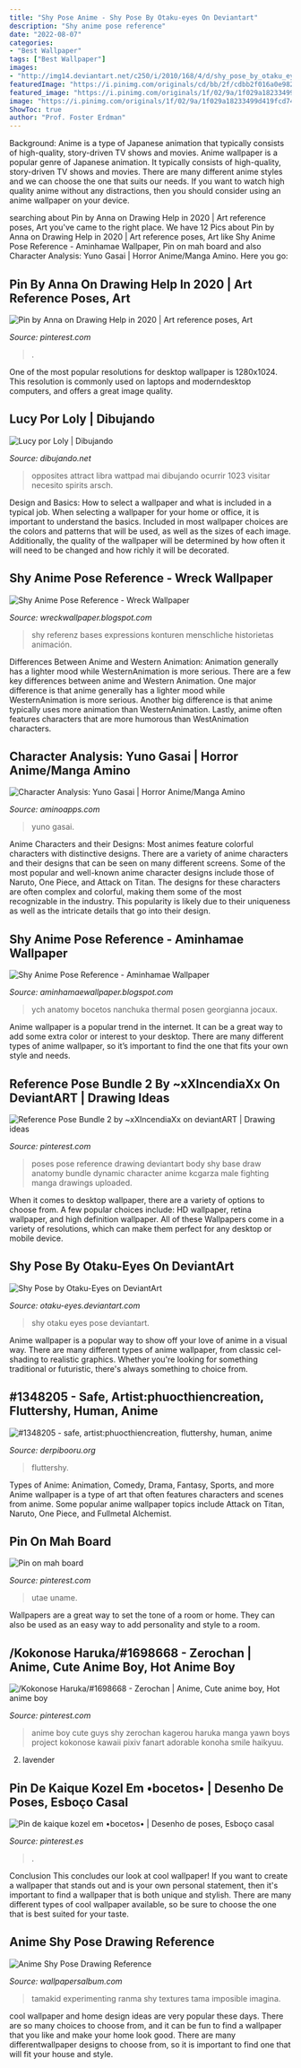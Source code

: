 ```yaml
---
title: "Shy Pose Anime - Shy Pose By Otaku-eyes On Deviantart"
description: "Shy anime pose reference"
date: "2022-08-07"
categories:
- "Best Wallpaper"
tags: ["Best Wallpaper"]
images:
- "http://img14.deviantart.net/c250/i/2010/168/4/d/shy_pose_by_otaku_eyes.png"
featuredImage: "https://i.pinimg.com/originals/cd/bb/2f/cdbb2f016a0e9827fcd375b3fb68d0dc.jpg"
featured_image: "https://i.pinimg.com/originals/1f/02/9a/1f029a18233499d419fcd740e161f131.jpg"
image: "https://i.pinimg.com/originals/1f/02/9a/1f029a18233499d419fcd740e161f131.jpg"
ShowToc: true
author: "Prof. Foster Erdman"
---
```



Background: Anime is a type of Japanese animation that typically consists of high-quality, story-driven TV shows and movies.
Anime wallpaper is a popular genre of Japanese animation. It typically consists of high-quality, story-driven TV shows and movies. There are many different anime styles and we can choose the one that suits our needs. If you want to watch high quality anime without any distractions, then you should consider using an anime wallpaper on your device.

	

		
searching about Pin by Anna on Drawing Help in 2020 | Art reference poses, Art you've came to the right place. We have 12 Pics about Pin by Anna on Drawing Help in 2020 | Art reference poses, Art like Shy Anime Pose Reference - Aminhamae Wallpaper, Pin on mah board and also Character Analysis: Yuno Gasai | Horror Anime/Manga Amino. Here you go:
		
    
## Pin By Anna On Drawing Help In 2020 | Art Reference Poses, Art

<img loading=lazy src="https://i.pinimg.com/736x/0d/e1/f2/0de1f2e793105e655031d000699813a5.jpg" onerror="this.onerror=null;this.src='https://tse1.mm.bing.net/th?id=OIP.4S79NRWNrtJiJ7u9zTG1VgHaKe&amp;pid=15.1';" alt="Pin by Anna on Drawing Help in 2020 | Art reference poses, Art">

_Source: pinterest.com_

>. 

	

One of the most popular resolutions for desktop wallpaper is 1280x1024. This resolution is commonly used on laptops and moderndesktop computers, and offers a great image quality.

    
## Lucy Por Loly | Dibujando

<img loading=lazy src="http://dibujando.net/files/fs/p/i/2013/152/lucy_58533.png" onerror="this.onerror=null;this.src='https://tse4.mm.bing.net/th?id=OIP.JhOSSjBKVl3Hnc6BJ8xlswHaKG&amp;pid=15.1';" alt="Lucy por Loly | Dibujando">

_Source: dibujando.net_

>opposites attract libra wattpad mai dibujando ocurrir 1023 visitar necesito spirits arsch. 

	

Design and Basics: How to select a wallpaper and what is included in a typical job.
When selecting a wallpaper for your home or office, it is important to understand the basics. Included in most wallpaper choices are the colors and patterns that will be used, as well as the sizes of each image. Additionally, the quality of the wallpaper will be determined by how often it will need to be changed and how richly it will be decorated.

    
## Shy Anime Pose Reference - Wreck Wallpaper

<img loading=lazy src="https://i.pinimg.com/originals/eb/ec/9f/ebec9fda4244bfa6e79b6a717bbea944.jpg" onerror="this.onerror=null;this.src='https://tse2.mm.bing.net/th?id=OIP.CHP7SbzOgRsyYExQG9RXowHaGo&amp;pid=15.1';" alt="Shy Anime Pose Reference - Wreck Wallpaper">

_Source: wreckwallpaper.blogspot.com_

>shy referenz bases expressions konturen menschliche historietas animación. 

	

Differences Between Anime and Western Animation: Animation generally has a lighter mood while WesternAnimation is more serious.
There are a few key differences between anime and Western Animation. One major difference is that anime generally has a lighter mood while WesternAnimation is more serious. Another big difference is that anime typically uses more animation than WesternAnimation. Lastly, anime often features characters that are more humorous than WestAnimation characters.

    
## Character Analysis: Yuno Gasai | Horror Anime/Manga Amino

<img loading=lazy src="https://pm1.narvii.com/6512/00c4bcf1cc8e0355bd9acae5d39889b9c7b78051_hq.jpg" onerror="this.onerror=null;this.src='https://tse3.mm.bing.net/th?id=OIP.1SKJXCzQz4Wzc5D928CBqgAAAA&amp;pid=15.1';" alt="Character Analysis: Yuno Gasai | Horror Anime/Manga Amino">

_Source: aminoapps.com_

>yuno gasai. 

	

Anime Characters and their Designs: Most animes feature colorful characters with distinctive designs.
There are a variety of anime characters and their designs that can be seen on many different screens. Some of the most popular and well-known anime character designs include those of Naruto, One Piece, and Attack on Titan. The designs for these characters are often complex and colorful, making them some of the most recognizable in the industry. This popularity is likely due to their uniqueness as well as the intricate details that go into their design.

    
## Shy Anime Pose Reference - Aminhamae Wallpaper

<img loading=lazy src="https://i.pinimg.com/originals/1f/02/9a/1f029a18233499d419fcd740e161f131.jpg" onerror="this.onerror=null;this.src='https://tse2.mm.bing.net/th?id=OIP.R4lOf1MCRqTbgG7NS5Q6cwHaMW&amp;pid=15.1';" alt="Shy Anime Pose Reference - Aminhamae Wallpaper">

_Source: aminhamaewallpaper.blogspot.com_

>ych anatomy bocetos nanchuka thermal posen georgianna jocaux. 

	

Anime wallpaper is a popular trend in the internet. It can be a great way to add some extra color or interest to your desktop. There are many different types of anime wallpaper, so it’s important to find the one that fits your own style and needs.

    
## Reference Pose Bundle 2 By ~xXIncendiaXx On DeviantART | Drawing Ideas

<img loading=lazy src="https://s-media-cache-ak0.pinimg.com/736x/da/b6/07/dab6075a519f8f5aae6387267ce34474.jpg" onerror="this.onerror=null;this.src='https://tse4.mm.bing.net/th?id=OIP.jM88URRbcTWY0CW2d8jPdQHaFt&amp;pid=15.1';" alt="Reference Pose Bundle 2 by ~xXIncendiaXx on deviantART | Drawing ideas">

_Source: pinterest.com_

>poses pose reference drawing deviantart body shy base draw anatomy bundle dynamic character anime kcgarza male fighting manga drawings uploaded. 

	

When it comes to desktop wallpaper, there are a variety of options to choose from. A few popular choices include: HD wallpaper, retina wallpaper, and high definition wallpaper. All of these Wallpapers come in a variety of resolutions, which can make them perfect for any desktop or mobile device. 

    
## Shy Pose By Otaku-Eyes On DeviantArt

<img loading=lazy src="http://img14.deviantart.net/c250/i/2010/168/4/d/shy_pose_by_otaku_eyes.png" onerror="this.onerror=null;this.src='https://tse2.mm.bing.net/th?id=OIP.h7fxkP13RAm5tQwc5p-xzQHaJV&amp;pid=15.1';" alt="Shy Pose by Otaku-Eyes on DeviantArt">

_Source: otaku-eyes.deviantart.com_

>shy otaku eyes pose deviantart. 

	

Anime wallpaper is a popular way to show off your love of anime in a visual way. There are many different types of anime wallpaper, from classic cel-shading to realistic graphics. Whether you're looking for something traditional or futuristic, there's always something to choice from.

    
## #1348205 - Safe, Artist:phuocthiencreation, Fluttershy, Human, Anime

<img loading=lazy src="https://derpicdn.net/img/2017/1/26/1348205/large.png" onerror="this.onerror=null;this.src='https://tse2.mm.bing.net/th?id=OIP._KicA9P5359FrZeHja_NbwHaK-&amp;pid=15.1';" alt="#1348205 - safe, artist:phuocthiencreation, fluttershy, human, anime">

_Source: derpibooru.org_

>fluttershy. 

	

Types of Anime: Animation, Comedy, Drama, Fantasy, Sports, and more
Anime wallpaper is a type of art that often features characters and scenes from anime. Some popular anime wallpaper topics include Attack on Titan, Naruto, One Piece, and Fullmetal Alchemist.

    
## Pin On Mah Board

<img loading=lazy src="https://i.pinimg.com/736x/7f/de/7a/7fde7ae1a9aebc9b89b08bc0be672ed4.jpg" onerror="this.onerror=null;this.src='https://tse1.mm.bing.net/th?id=OIP.VBcQHcNSPsbKzzpSOszaFwHaMW&amp;pid=15.1';" alt="Pin on mah board">

_Source: pinterest.com_

>utae uname. 

	

Wallpapers are a great way to set the tone of a room or home. They can also be used as an easy way to add personality and style to a room.

    
## /Kokonose Haruka/#1698668 - Zerochan | Anime, Cute Anime Boy, Hot Anime Boy

<img loading=lazy src="https://i.pinimg.com/originals/cd/bb/2f/cdbb2f016a0e9827fcd375b3fb68d0dc.jpg" onerror="this.onerror=null;this.src='https://tse2.mm.bing.net/th?id=OIP.omlviScsG3VbwSOZ_IGyewHaKw&amp;pid=15.1';" alt="/Kokonose Haruka/#1698668 - Zerochan | Anime, Cute anime boy, Hot anime boy">

_Source: pinterest.com_

>anime boy cute guys shy zerochan kagerou haruka manga yawn boys project kokonose kawaii pixiv fanart adorable konoha smile haikyuu. 

	

2. lavender 

    
## Pin De Kaique Kozel Em •bocetos• | Desenho De Poses, Esboço Casal

<img loading=lazy src="https://i.pinimg.com/736x/fd/cd/aa/fdcdaac5f312da94ef733b6ea6164069.jpg" onerror="this.onerror=null;this.src='https://tse3.mm.bing.net/th?id=OIP.ewo4bLOc-y-K4NyD7zqNzwHaIU&amp;pid=15.1';" alt="Pin de kaique kozel em •bocetos• | Desenho de poses, Esboço casal">

_Source: pinterest.es_

>. 

	

Conclusion
This concludes our look at cool wallpaper! If you want to create a wallpaper that stands out and is your own personal statement, then it's important to find a wallpaper that is both unique and stylish. There are many different types of cool wallpaper available, so be sure to choose the one that is best suited for your taste.

    
## Anime Shy Pose Drawing Reference

<img loading=lazy src="https://i.pinimg.com/originals/7f/51/c6/7f51c633cf7ad386b464566c110a24e2.jpg" onerror="this.onerror=null;this.src='https://tse3.mm.bing.net/th?id=OIP.MLmBmflqyRHF6cVJkWZCvAHaIr&amp;pid=15.1';" alt="Anime Shy Pose Drawing Reference">

_Source: wallpapersalbum.com_

>tamakid experimenting ranma shy textures tama imposible imagina. 

	

cool wallpaper and home design ideas are very popular these days. There are so many choices to choose from, and it can be fun to find a wallpaper that you like and make your home look good. There are many differentwallpaper designs to choose from, so it is important to find one that will fit your house and style.


